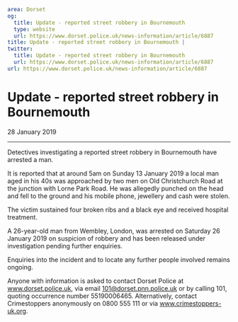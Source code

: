 ```yaml
area: Dorset
og:
  title: Update - reported street robbery in Bournemouth
  type: website
  url: https://www.dorset.police.uk/news-information/article/6887
title: Update - reported street robbery in Bournemouth |
twitter:
  title: Update - reported street robbery in Bournemouth
  url: https://www.dorset.police.uk/news-information/article/6887
url: https://www.dorset.police.uk/news-information/article/6887
```

# Update - reported street robbery in Bournemouth

28 January 2019

* * *

Detectives investigating a reported street robbery in Bournemouth have arrested a man.

It is reported that at around 5am on Sunday 13 January 2019 a local man aged in his 40s was approached by two men on Old Christchurch Road at the junction with Lorne Park Road. He was allegedly punched on the head and fell to the ground and his mobile phone, jewellery and cash were stolen.

The victim sustained four broken ribs and a black eye and received hospital treatment.

A 26-year-old man from Wembley, London, was arrested on Saturday 26 January 2019 on suspicion of robbery and has been released under investigation pending further enquiries.

Enquiries into the incident and to locate any further people involved remains ongoing.

Anyone with information is asked to contact Dorset Police at www.dorset.police.uk, via email 101@dorset.pnn.police.uk or by calling 101, quoting occurrence number 55190006465. Alternatively, contact Crimestoppers anonymously on 0800 555 111 or via www.crimestoppers-uk.org.

